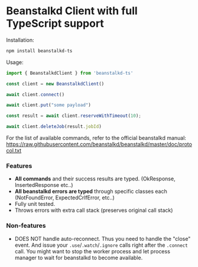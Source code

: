 # Beanstalkd Client with full TypeScript support

Installation:

```sh
npm install beanstalkd-ts
```

Usage:

```ts
import { BeanstalkdClient } from 'beanstalkd-ts'

const client = new BeanstalkdClient()

await client.connect()

await client.put("some payload")

const result = await client.reserveWithTimeout(10);

await client.deleteJob(result.jobId)
```

For the list of available commands, refer to the official beanstalkd manual: https://raw.githubusercontent.com/beanstalkd/beanstalkd/master/doc/protocol.txt

### Features

* **All commands** and their success results are typed. (OkResponse, InsertedResponse etc..)
* **All beanstalkd errors are typed** through specific classes each (NotFoundError, ExpectedCrlfError, etc..)
* Fully unit tested.
* Throws errors with extra call stack (preserves original call stack)

### Non-features
* DOES NOT handle auto-reconnect. Thus you need to handle the "close" event. And issue your `.use`/`.watch`/`.ignore` calls right after the `.connect` call.
  You might want to stop the worker process and let process manager to wait for beanstalkd to become available.
